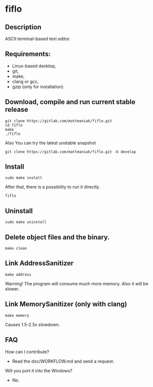 # fiflo

## Description
ASCII terminal-based text editor.

## Requirements:
- Linux-based desktop,
- git,
- make,
- clang or gcc,
- gzip (only for installation).

## Download, compile and run current stable release
```
git clone https://gitlab.com/mattmaniak/fiflo.git
cd fiflo
make
./fiflo
```

Also You can try the latest unstable snapshot
```
git clone https://gitlab.com/mattmaniak/fiflo.git -b develop
```

## Install
```
sudo make install
```
After that, there is a possibility to run it directly.
```
fiflo
```

## Uninstall
```
sudo make uninstall
```

## Delete object files and the binary.
```
make clean
```

## Link AddressSanitizer
```
make address
```
Warning! The program will consume much more memory. Also it will be slower.

## Link MemorySanitizer (only with clang)
```
make memory
```
Causes 1.5-2.5x slowdown.

## FAQ
How can I contribute?
- Read the doc/WORKFLOW.md and send a request.

Will you port it into the Windows?
- No.

